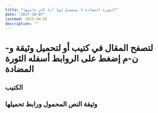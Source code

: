 ```yaml
---
title: "الثورة المضادة لا مستقبل لها أيا كان حاميها"
date: "2017-10-07"
lastmod: 2025-04-05
description: ""
---
```

# **لتصفح المقال في كتيب أو لتحميل وثيقة و-ن-م إضغط على الروابط أسفله** **الثورة المضادة**

## الكتيب

## وثيقة النص المحمول ورابط تحميلها

###
